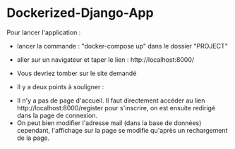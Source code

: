 # Dockerized-Django-App

Pour lancer l'application :

* lancer la commande : "docker-compose up" dans le dossier "PROJECT"

* aller sur un navigateur et taper le lien : http://localhost:8000/

* Vous devriez tomber sur le site demandé

- Il y a deux points à souligner :
* Il n'y a pas de page d'accueil. Il faut directement accéder au lien http://localhost:8000/register pour s'inscrire, on est ensuite redirigé dans la page de connexion.
* On peut bien modifier l'adresse mail (dans la base de données) cependant, l'affichage sur la page se modifie qu'après un rechargement de la page.
